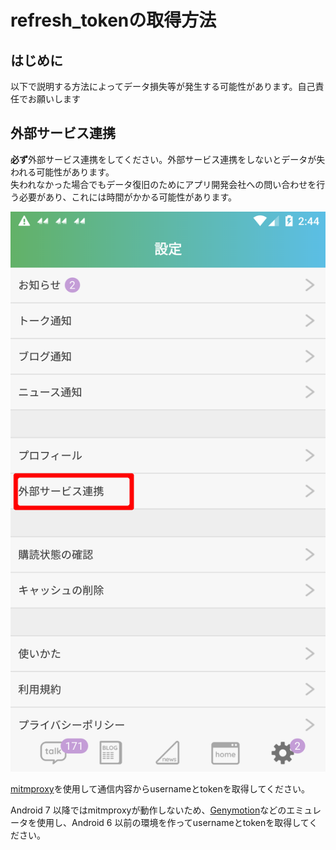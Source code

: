 # refresh_tokenの取得方法

## はじめに

以下で説明する方法によってデータ損失等が発生する可能性があります。自己責任でお願いします

## 外部サービス連携

**必ず**外部サービス連携をしてください。外部サービス連携をしないとデータが失われる可能性があります。  
失われなかった場合でもデータ復旧のためにアプリ開発会社への問い合わせを行う必要があり、これには時間がかかる可能性があります。

<img src="setting.png" width="700" alt="setting.png">



[mitmproxy](https://mitmproxy.org/)を使用して通信内容からusernameとtokenを取得してください。

Android 7 以降ではmitmproxyが動作しないため、[Genymotion](https://www.genymotion.com/)などのエミュレータを使用し、Android 6 以前の環境を作ってusernameとtokenを取得してください。
